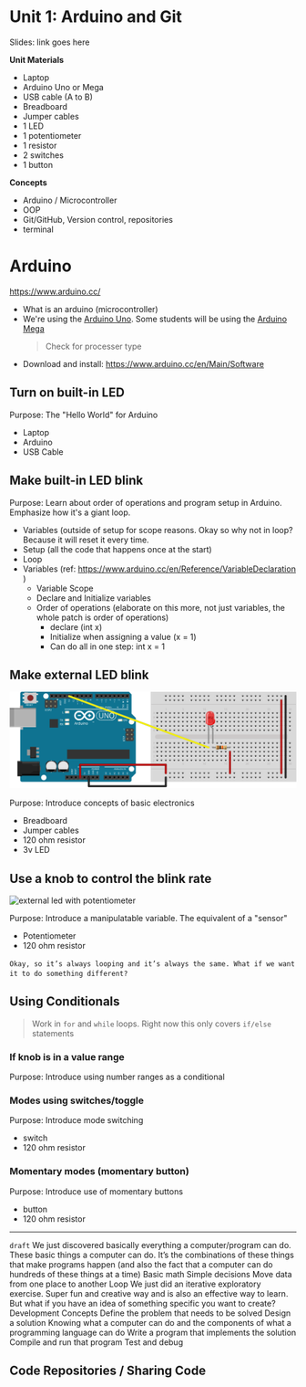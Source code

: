 # Unit 1: Arduino and Git

Slides: link goes here

**Unit Materials**
- Laptop
- Arduino Uno or Mega
- USB cable (A to B)
- Breadboard
- Jumper cables
- 1 LED
- 1 potentiometer
- 1 resistor
- 2 switches
- 1 button

**Concepts**
- Arduino / Microcontroller
- OOP
- Git/GitHub, Version control, repositories
- terminal

# Arduino
https://www.arduino.cc/

- What is an arduino (microcontroller)
- We're using the [Arduino Uno](http://www.arduino.org/products/boards/arduino-uno). Some students will be using the [Arduino Mega](http://www.arduino.org/products/boards/arduino-mega-2560)
	> Check for processer type
- Download and install: https://www.arduino.cc/en/Main/Software

## Turn on built-in LED

Purpose: The "Hello World" for Arduino

- Laptop
- Arduino
- USB Cable

## Make built-in LED blink

Purpose: Learn about order of operations and program setup in Arduino. Emphasize how it's a giant loop.

- Variables (outside of setup for scope reasons. Okay so why not in loop? Because it will reset it every time.
- Setup (all the code that happens once at the start)
- Loop
- Variables (ref: https://www.arduino.cc/en/Reference/VariableDeclaration )
	- Variable Scope
	- Declare and Initialize variables
	- Order of operations (elaborate on this more, not just variables, the whole patch is order of operations)
		- declare (int x)
		- Initialize when assigning a value (x = 1)
		- Can do all in one step: int x = 1

## Make external LED blink

![external led](diagrams/external-led_bb.svg?raw=true)

Purpose: Introduce concepts of basic electronics

- Breadboard
- Jumper cables
- 120 ohm resistor
- 3v LED

## Use a knob to control the blink rate

![external led with potentiometer](https://raw.githubusercontent.com/stephiescastle/computation-reconsidered/9dfada88f01d0e4d88cc06f5660031828d46edf8/arduino/diagrams/external-led_bb.svg)

Purpose: Introduce a manipulatable variable. The equivalent of a "sensor"

- Potentiometer
- 120 ohm resistor

`Okay, so it’s always looping and it’s always the same. What if we want it to do something different?`

## Using Conditionals

> Work in `for` and `while` loops. Right now this only covers `if/else` statements

### If knob is in a value range

Purpose: Introduce using number ranges as a conditional

### Modes using switches/toggle

Purpose: Introduce mode switching

- switch
- 120 ohm resistor

### Momentary modes (momentary button)

Purpose: Introduce use of momentary buttons

- button
- 120 ohm resistor

-----------

`draft`
We just discovered basically everything a computer/program can do. These basic things a computer can do. It’s the combinations of these things that make programs happen (and also the fact that a computer can do hundreds of these things at a time)
Basic math
Simple decisions
Move data from one place to another
Loop
We just did an iterative exploratory exercise. Super fun and creative way and is also an effective way to learn. But what if you have an idea of something specific you want to create? 
Development Concepts
Define the problem that needs to be solved
Design a solution
Knowing what a computer can do and the components of what a programming language can do
Write a program that implements the solution
Compile and run that program
Test and debug

## Code Repositories / Sharing Code
